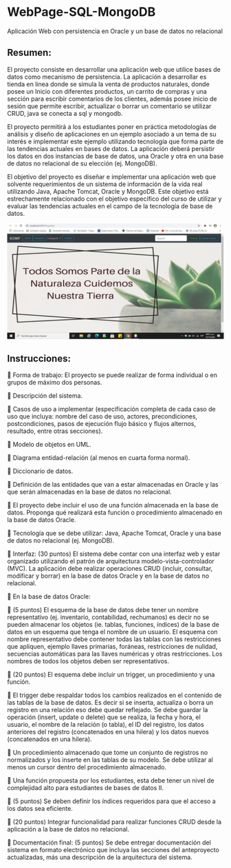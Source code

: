 # WebPage-SQL-MongoDB

Aplicación Web con persistencia en Oracle y un base de datos no relacional

## Resumen: ##

El proyecto consiste en desarrollar una aplicación web que utilice bases de datos como
mecanismo de persistencia. La aplicación a desarrollar es tienda en linea donde se simula 
la venta de productos naturales, donde posee un Inicio con diferentes productos, un carrito
de compras y una sección para escribir comentarios de los clientes, además posee inicio
de sesión que permite escribir, actualizar o borrar un comentario se utilizar CRUD, java se 
conecta a sql y mongodb. 

El proyecto permitirá a los estudiantes poner en práctica metodologías de análisis y
diseño de aplicaciones en un ejemplo asociado a un tema de su interés e implementar
este ejemplo utilizando tecnología que forma parte de las tendencias actuales en bases
de datos. La aplicación deberá persistir los datos en dos instancias de base de datos,
una Oracle y otra en una base de datos no relacional de su elección (ej. MongoDB).

El objetivo del proyecto es diseñar e implementar una aplicación web que solvente
requerimientos de un sistema de información de la vida real utilizando Java, Apache
Tomcat, Oracle y MongoDB. Este objetivo está estrechamente relacionado con el
objetivo específico del curso de utilizar y evaluar las tendencias actuales en el campo
de la tecnología de base de datos.

![Resultado Página](ResultadoPagina.jpg)

## Instrucciones: ##

 Forma de trabajo: El proyecto se puede realizar de forma individual o en grupos
de máximo dos personas.

 Descripción del sistema.

 Casos de uso a implementar (especificación completa de cada caso de
uso que incluya: nombre del caso de uso, actores, precondiciones,
postcondiciones, pasos de ejecución flujo básico y flujos alternos,
resultado, entre otras secciones).

 Modelo de objetos en UML.

 Diagrama entidad-relación (al menos en cuarta forma normal).

 Diccionario de datos.

 Definición de las entidades que van a estar almacenadas en Oracle y las
que serán almacenadas en la base de datos no relacional.

 El proyecto debe incluir el uso de una función almacenada en la base de
datos. Proponga qué realizará esta función o procedimiento almacenado
en la base de datos Oracle.

 Tecnología que se debe utilizar: Java, Apache Tomcat, Oracle y una base de
datos no relacional (ej. MongoDB).

 Interfaz: (30 puntos) El sistema debe contar con una interfaz web y estar
organizado utilizando el patrón de arquitectura modelo-vista-controlador
(MVC). La aplicación debe realizar operaciones CRUD (incluir, consultar,
modificar y borrar) en la base de datos Oracle y en la base de datos no
relacional.

 En la base de datos Oracle:

  (5 puntos) El esquema de la base de datos debe tener un nombre
representativo (ej. inventario, contabilidad, rechumanos) es decir no se
pueden almacenar los objetos (ie. tablas, funciones, índices) de la base
de datos en un esquema que tenga el nombre de un usuario. El esquema
con nombre representativo debe contener todas las tablas con las
restricciones que apliquen, ejemplo llaves primarias, foráneas,
restricciones de nulidad, secuencias automáticas para las llaves
numéricas y otras restricciones. Los nombres de todos los objetos deben
ser representativos.

 (20 puntos) El esquema debe incluir un trigger, un procedimiento y
una función.

 El trigger debe respaldar todos los cambios realizados en el
contenido de las tablas de la base de datos. Es decir si se inserta,
actualiza o borra un registro en una relación eso debe quedar
reflejado. Se debe guardar la operación (insert, update o delete)
que se realiza, la fecha y hora, el usuario, el nombre de la relación
(o tabla), el ID del registro, los datos anteriores del registro
(concatenados en una hilera) y los datos nuevos (concatenados en
una hilera).

 Un procedimiento almacenado que tome un conjunto de registros
no normalizados y los inserte en las tablas de su modelo. Se debe
utilizar al menos un cursor dentro del procedimiento almacenado.

 Una función propuesta por los estudiantes, esta debe tener un nivel
de complejidad alto para estudiantes de bases de datos II.

 (5 puntos) Se deben definir los índices requeridos para que el acceso a
los datos sea eficiente.

 (20 puntos) Integrar funcionalidad para realizar funciones CRUD desde la
aplicación a la base de datos no relacional.

 Documentación final: (5 puntos) Se debe entregar documentación del
sistema en formato electrónico que incluya las secciones del anteproyecto
actualizadas, más una descripción de la arquitectura del sistema.
